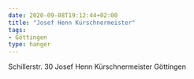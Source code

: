 ```yaml
---
date: 2020-09-08T19:12:44+02:00
title: "Josef Henn Kürschnermeister"
tags:
- Göttingen
type: hanger
---
```

Schillerstr. 30 Josef Henn Kürschnermeister Göttingen
